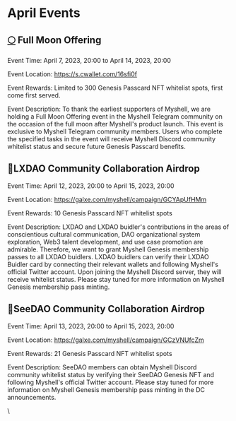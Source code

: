 # April Events

## [🌕](https://emojipedia.org/full-moon/) Full Moon Offering

Event Time: April 7, 2023, 20:00 to April 14, 2023, 20:00

Event Location: https://s.cwallet.com/16sfi0f

Event Rewards: Limited to 300 Genesis Passcard NFT whitelist spots, first come first served.

Event Description: To thank the earliest supporters of Myshell, we are holding a Full Moon Offering event in the Myshell Telegram community on the occasion of the full moon after Myshell's product launch. This event is exclusive to Myshell Telegram community members. Users who complete the specified tasks in the event will receive Myshell Discord community whitelist status and secure future Genesis Passcard benefits.

## 🤝LXDAO Community Collaboration Airdrop

Event Time: April 12, 2023, 20:00 to April 15, 2023, 20:00

Event Location: https://galxe.com/myshell/campaign/GCYApUfHMm

Event Rewards: 10 Genesis Passcard NFT whitelist spots

Event Description: LXDAO and LXDAO buidler's contributions in the areas of conscientious cultural communication, DAO organizational system exploration, Web3 talent development, and use case promotion are admirable. Therefore, we want to grant Myshell Genesis membership passes to all LXDAO buidlers. LXDAO buidlers can verify their LXDAO Buidler card by connecting their relevant wallets and following Myshell's official Twitter account. Upon joining the Myshell Discord server, they will receive whitelist status. Please stay tuned for more information on Myshell Genesis membership pass minting.

## 🤝SeeDAO Community Collaboration Airdrop

Event Time: April 13, 2023, 20:00 to April 15, 2023, 20:00

Event Location: https://galxe.com/myshell/campaign/GCzVNUfcZm

Event Rewards: 21 Genesis Passcard NFT whitelist spots

Event Description: SeeDAO members can obtain Myshell Discord community whitelist status by verifying their SeeDAO Genesis NFT and following Myshell's official Twitter account. Please stay tuned for more information on Myshell Genesis membership pass minting in the DC announcements.

\